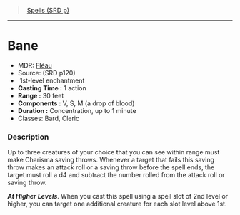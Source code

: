 ﻿---
!SpellItem
Family: SpellVO
Level: 1
Type: enchantment
CastingTime: 1 action
Range: 30 feet
Components: V, S, M (a drop of blood)
Duration: Concentration, up to 1 minute
Classes: Bard, Cleric
Id: spells_vo.md#bane
ParentLink: spells_vo.md#spells-srd-p
Name: Bane
ParentName: Spells (SRD p)
NameLevel: 1
AltName: '[Fléau](hd_spells_fleau.md)'
Source: (SRD p120)
Attributes:
  Name: Bane
  Markdown: >+
    # <!--Name-->Bane<!--/Name-->


    - MDR: <!--AltName-->[Fléau](hd_spells_fleau.md)<!--/AltName-->

    - Source: <!--Source-->(SRD p120)<!--/Source-->

    -  <!--Level-->1<!--/Level-->st-level <!--Type-->enchantment<!--/Type-->

    - **Casting Time :** <!--CastingTime-->1 action<!--/CastingTime-->

    - **Range :** <!--Range-->30 feet<!--/Range-->

    - **Components :** <!--Components-->V, S, M (a drop of blood)<!--/Components-->

    - **Duration :** <!--Duration-->Concentration, up to 1 minute<!--/Duration-->

    - Classes: <!--Classes-->Bard, Cleric<!--/Classes-->


    ### Description


    Up to three creatures of your choice that you can see within range must make Charisma saving throws. Whenever a target that fails this saving throw makes an attack roll or a saving throw before the spell ends, the target must roll a d4 and subtract the number rolled from the attack roll or saving throw.


    **_At Higher Levels_**. When you cast this spell using a spell slot of 2nd level or higher, you can target one additional creature for each slot level above 1st.

  AltName: '[Fléau](hd_spells_fleau.md)'
  Source: (SRD p120)
  Level: 1
  Type: enchantment
  CastingTime: 1 action
  Range: 30 feet
  Components: V, S, M (a drop of blood)
  Duration: Concentration, up to 1 minute
  Classes: Bard, Cleric
AttributesDictionary: >+
  Name: Bane

  Markdown: >+

    # <!--Name-->Bane<!--/Name-->





    - MDR: <!--AltName-->[Fléau](hd_spells_fleau.md)<!--/AltName-->



    - Source: <!--Source-->(SRD p120)<!--/Source-->



    -  <!--Level-->1<!--/Level-->st-level <!--Type-->enchantment<!--/Type-->



    - **Casting Time :** <!--CastingTime-->1 action<!--/CastingTime-->



    - **Range :** <!--Range-->30 feet<!--/Range-->



    - **Components :** <!--Components-->V, S, M (a drop of blood)<!--/Components-->



    - **Duration :** <!--Duration-->Concentration, up to 1 minute<!--/Duration-->



    - Classes: <!--Classes-->Bard, Cleric<!--/Classes-->





    ### Description





    Up to three creatures of your choice that you can see within range must make Charisma saving throws. Whenever a target that fails this saving throw makes an attack roll or a saving throw before the spell ends, the target must roll a d4 and subtract the number rolled from the attack roll or saving throw.





    **_At Higher Levels_**. When you cast this spell using a spell slot of 2nd level or higher, you can target one additional creature for each slot level above 1st.



  AltName: '[Fléau](hd_spells_fleau.md)'

  Source: (SRD p120)

  Level: 1

  Type: enchantment

  CastingTime: 1 action

  Range: 30 feet

  Components: V, S, M (a drop of blood)

  Duration: Concentration, up to 1 minute

  Classes: Bard, Cleric

---
> [Spells (SRD p)](srd_spells.md)

---

# Bane

- MDR: [Fléau](hd_spells_fleau.md)
- Source: (SRD p120)
-  1st-level enchantment
- **Casting Time :** 1 action
- **Range :** 30 feet
- **Components :** V, S, M (a drop of blood)
- **Duration :** Concentration, up to 1 minute
- Classes: Bard, Cleric

### Description

Up to three creatures of your choice that you can see within range must make Charisma saving throws. Whenever a target that fails this saving throw makes an attack roll or a saving throw before the spell ends, the target must roll a d4 and subtract the number rolled from the attack roll or saving throw.

**_At Higher Levels_**. When you cast this spell using a spell slot of 2nd level or higher, you can target one additional creature for each slot level above 1st.

